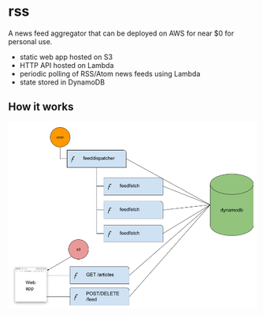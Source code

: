 # rss

A news feed aggregator that can be deployed on AWS for near $0 for personal use.

- static web app hosted on S3
- HTTP API hosted on Lambda
- periodic polling of RSS/Atom news feeds using Lambda
- state stored in DynamoDB

## How it works

![schematic](rss_diagram.png)